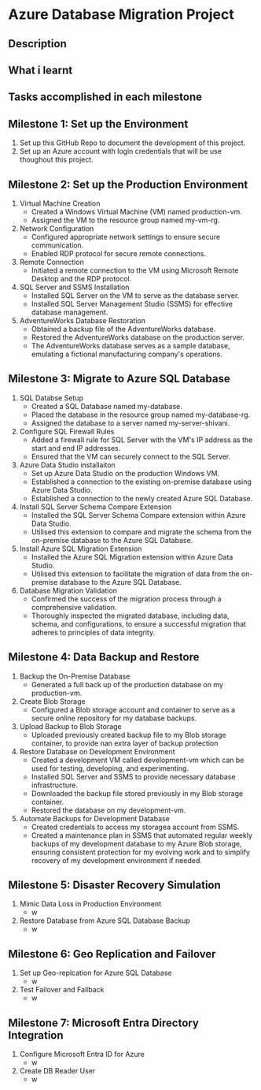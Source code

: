 # Azure Database Migration Project #  

## Description ##  


## What i learnt ##  


## Tasks accomplished in each milestone ##  
## Milestone 1: Set up the Environment ##
1.  Set up this GitHub Repo to document the development of this project.
2.  Set up an Azure account with login credentials that will be use thoughout this project.  


## Milestone 2: Set up the Production Environment ##
1. Virtual Machine Creation
    - Created a Windows Virtual Machine (VM) named production-vm.
    - Assigned the VM to the resource group named my-vm-rg.
2. Network Configuration
    - Configured appropriate network settings to ensure secure communication.
    - Enabled RDP protocol for secure remote connections.
3. Remote Connection
    - Initiated a remote connection to the VM using Microsoft Remote Desktop and the RDP protocol.
4. SQL Server and SSMS Installation
    - Installed SQL Server on the VM to serve as the database server.
    - Installed SQL Server Management Studio (SSMS) for effective database management.
5. AdventureWorks Database Restoration
    - Obtained a backup file of the AdventureWorks database.
    - Restored the AdventureWorks database on the production server.
    - The AdventureWorks database serves as a sample database, emulating a fictional manufacturing company's operations.

## Milestone 3: Migrate to Azure SQL Database ##
1. SQL Databse Setup
    - Created a SQL Database named my-database.
    - Placed the database in the resource group named my-database-rg.
    - Assigned the database to a server named my-server-shivani.
2. Configure SQL Firewall Rules
    - Added a firewall rule for SQL Server with the VM's IP address as the start and end IP addresses.
    - Ensured that the VM can securely connect to the SQL Server.
3. Azure Data Studio installaiton
    - Set up Azure Data Studio on the production Windows VM.
    - Established a connection to the existing on-premise database using Azure Data Studio.
    - Established a connection to the newly created Azure SQL Database.
4. Install SQL Server Schema Compare Extension
    - Installed the SQL Server Schema Compare extension within Azure Data Studio.
    - Utilised this extension to compare and migrate the schema from the on-premise database to the Azure SQL Database.
5. Install Azure SQL Migration Extension
    - Installed the Azure SQL Migration extension within Azure Data Studio.
    - Utilised this extension to facilitate the migration of data from the on-premise database to the Azure SQL Database.
6. Database Migration Validation
    - Confirmed the success of the migration process through a comprehensive validation.
    - Thoroughly inspected the migrated database, including data, schema, and configurations, to ensure a successful migration that adheres to principles of data integrity.

 ## Milestone 4: Data Backup and Restore ##
1. Backup the On-Premise Database
    - Generated a full back up of the production database on my production-vm.
2. Create Blob Storage
    - Configured a Blob storage account and container to serve as a secure online repository for my database backups.
3. Upload Backup to Blob Storage
    - Uploaded previously created backup file to my Blob storage container, to provide nan extra layer of backup protection
4. Restore Database on Development Environment
    - Created a development VM called development-vm which can be used for testing, developing, and experimenting.
    - Installed SQL Server and SSMS to provide necessary database infrastructure.
    - Downloaded the backup file stored previously in my Blob storage container.
    - Restored the database on my development-vm.
5. Automate Backups for Development Database
    - Created credentials to access my storagea account from SSMS.
    - Created a maintenance plan in SSMS that automated regular weekly backups of my development database to my Azure Blob storage, ensuring consistent protection for my evolving work and to simplify recovery of my development environment if needed.

## Milestone 5: Disaster Recovery Simulation ##
1. Mimic Data Loss in Production Environment
    - w
2. Restore Database from Azure SQL Database Backup
    - w

## Milestone 6: Geo Replication and Failover ##
1. Set up Geo-replcation for Azure SQL Database
    - w
2. Test Failover and Failback
    - w

## Milestone 7: Microsoft Entra Directory Integration ##
1. Configure Microsoft Entra ID for Azure
    - w
2. Create DB Reader User
    - w
